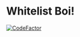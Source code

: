 # Whitelist Boi!

[![CodeFactor](https://www.codefactor.io/repository/github/lennicat/whitelisterboi/badge)](https://www.codefactor.io/repository/github/lennicat/whitelisterboi)
